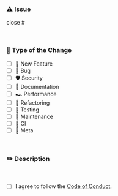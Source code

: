 <!-- markdownlint-disable MD041 -->

### ⚠️ Issue

close #

<br />

### 🔄 Type of the Change

- [ ] 🎉 New Feature
- [ ] 🧰 Bug
- [ ] 🛡️ Security
- [ ] 📖 Documentation
- [ ] 🏎️ Performance
- [ ] 🧹 Refactoring
- [ ] 🧪 Testing
- [ ] 🔧 Maintenance
- [ ] 🎽 CI
- [ ] 🧠 Meta

<br />

### ✏️ Description

<!--
A clear and concise description
  - Why did you make this change?
  - Please describe how this method is better than others.
-->

<br />

- [ ] I agree to follow the [Code of Conduct](https://github.com/5ouma/mli/blob/main/.github/CODE_OF_CONDUCT.md).
